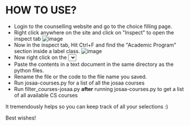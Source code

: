 # HOW TO USE?


- Login to the counselling website and go to the choice filling page.
- Right click anywhere on the site and click on "Inspect" to open the inspect tab
  ![image](https://github.com/UdontKnowMe69/josaa-parser/assets/110294290/60c65acb-0b78-4655-8b91-83c370fe4c02)
- Now in the inspect tab, Hit Ctrl+F and find the "Academic Program" section inside a label class.
 ![image](https://github.com/UdontKnowMe69/josaa-parser/assets/110294290/3ee13a2f-e9db-452c-bab3-a0a4d8705640)
- Now right click on the <select> tag right below it and click on "Copy element"
- Paste the contents in a text document in the same directory as the python files.
- Rename the file or the code to the file name you saved.
- Run josaa-courses.py for a list of all the josaa courses
- Run filter_courses-josaa.py **after** running josaa-courses.py to get a list of all available CS courses


It tremendously helps so you can keep track of all your selections :)

Best wishes!
